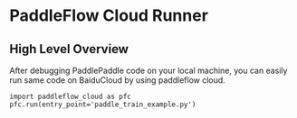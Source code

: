 # PaddleFlow Cloud Runner

## High Level Overview

After debugging PaddlePaddle code on your local machine, you can easily run same code on BaiduCloud by using paddleflow cloud.

```
import paddleflow_cloud as pfc
pfc.run(entry_point='paddle_train_example.py')

```
